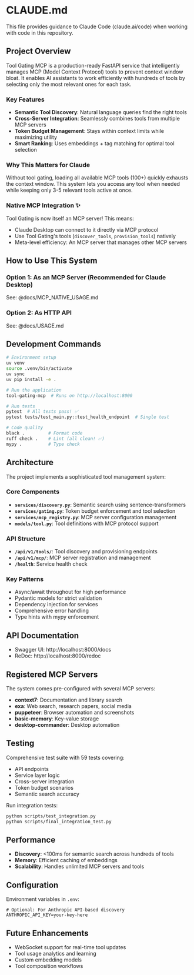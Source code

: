 # CLAUDE.md

This file provides guidance to Claude Code (claude.ai/code) when working with code in this repository.

## Project Overview

Tool Gating MCP is a production-ready FastAPI service that intelligently manages MCP (Model Context Protocol) tools to prevent context window bloat. It enables AI assistants to work efficiently with hundreds of tools by selecting only the most relevant ones for each task.

### Key Features
- **Semantic Tool Discovery**: Natural language queries find the right tools
- **Cross-Server Integration**: Seamlessly combines tools from multiple MCP servers  
- **Token Budget Management**: Stays within context limits while maximizing utility
- **Smart Ranking**: Uses embeddings + tag matching for optimal tool selection

### Why This Matters for Claude
Without tool gating, loading all available MCP tools (100+) quickly exhausts the context window. This system lets you access any tool when needed while keeping only 3-5 relevant tools active at once.

### Native MCP Integration ✨
Tool Gating is now itself an MCP server! This means:
- Claude Desktop can connect to it directly via MCP protocol
- Use Tool Gating's tools (`discover_tools`, `provision_tools`) natively
- Meta-level efficiency: An MCP server that manages other MCP servers

## How to Use This System

### Option 1: As an MCP Server (Recommended for Claude Desktop)
See:
@docs/MCP_NATIVE_USAGE.md

### Option 2: As HTTP API
See:
@docs/USAGE.md

## Development Commands

```bash
# Environment setup
uv venv
source .venv/bin/activate
uv sync
uv pip install -e .

# Run the application
tool-gating-mcp  # Runs on http://localhost:8000

# Run tests
pytest  # All tests pass! ✅
pytest tests/test_main.py::test_health_endpoint  # Single test

# Code quality
black .         # Format code
ruff check .    # Lint (all clean! ✅)
mypy .          # Type check
```

## Architecture

The project implements a sophisticated tool management system:

### Core Components
- **`services/discovery.py`**: Semantic search using sentence-transformers
- **`services/gating.py`**: Token budget enforcement and tool selection
- **`services/mcp_registry.py`**: MCP server configuration management
- **`models/tool.py`**: Tool definitions with MCP protocol support

### API Structure
- **`/api/v1/tools/`**: Tool discovery and provisioning endpoints
- **`/api/v1/mcp/`**: MCP server registration and management
- **`/health`**: Service health check

### Key Patterns
- Async/await throughout for high performance
- Pydantic models for strict validation
- Dependency injection for services
- Comprehensive error handling
- Type hints with mypy enforcement

## API Documentation

- Swagger UI: http://localhost:8000/docs
- ReDoc: http://localhost:8000/redoc

## Registered MCP Servers

The system comes pre-configured with several MCP servers:
- **context7**: Documentation and library search
- **exa**: Web search, research papers, social media
- **puppeteer**: Browser automation and screenshots
- **basic-memory**: Key-value storage
- **desktop-commander**: Desktop automation

## Testing

Comprehensive test suite with 59 tests covering:
- API endpoints
- Service layer logic
- Cross-server integration
- Token budget scenarios
- Semantic search accuracy

Run integration tests:
```bash
python scripts/test_integration.py
python scripts/final_integration_test.py
```

## Performance

- **Discovery**: <100ms for semantic search across hundreds of tools
- **Memory**: Efficient caching of embeddings
- **Scalability**: Handles unlimited MCP servers and tools

## Configuration

Environment variables in `.env`:
```
# Optional: For Anthropic API-based discovery
ANTHROPIC_API_KEY=your-key-here
```

## Future Enhancements

- WebSocket support for real-time tool updates
- Tool usage analytics and learning
- Custom embedding models
- Tool composition workflows